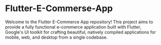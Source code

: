 # Flutter-E-Commerse-App
Welcome to the Flutter E-Commerce App repository! This project aims to provide a fully functional e-commerce application built with Flutter, Google's UI toolkit for crafting beautiful, natively compiled applications for mobile, web, and desktop from a single codebase.
